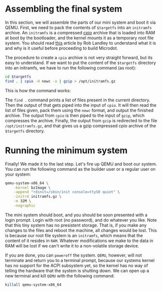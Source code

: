 
# Assembling the final system

In this section, we will assemble the parts of our mini system and boot it
via QEMU. First, we need to pack the contents of `$targetfs` into an `initramfs`
archive. An `initramfs` is a compressed 
[cpio](https://en.wikipedia.org/wiki/Cpio) archive that is loaded into RAM at
boot by the bootloader, and the kernel mounts it as a temporary root file
system. You should read [this](https://landley.net/writing/rootfs-intro.html) 
article by Rob Landley to understand what it
is and why is it useful before proceeding to build Microdot.

The procedure to create a `cpio` archive is not very straight forward, but its
easy to understand. If we want to put the content of the `$targetfs` directory
into an initramfs, we have to run the following command (as root):

```bash
cd $targetfs
find . | cpio -H newc -o | gzip > /opt/initramfs.gz
```

This is how the command works:

The `find .` command prints a list of files present in the current directory.
Then the output of that gets piped into the input of `cpio`. It will then read
the list of files given, pack them using the `newc` format, and output the
finished archive. The output from `cpio` is then piped to the input of `gzip`,
which compresses the archive. Finally, the output from `gzip` is redirected to
the file `/opt/initramfs.gz`, and that gives us a gzip compressed cpio archive
of the `$targetfs` directory.

# Running the minimum system

Finally! We made it to the last step. Let's fire up QEMU and boot our system.
You can run the following command as the builder user or a regular user on your system:

```bash
qemu-system-x86_64 \
	-kernel bzImage \
	-append "rdinit=/sbin/init console=ttyS0 quiet" \
	-initrd initramfs.gz \
	-m 32M \
	-nographic
```

The mini system should boot, and you should be soon presented with a login
prompt. Login with root (no password), and do whatever you like. Note that
this tiny system has no presistent storage. That is, if you make any changes
to the files and reboot the machine, all changes would be lost. This is
because our root file system is an `initramfs`, which means that the content
of it resides in `RAM`. Whatever modifications we make to the data in RAM
will be lost if we can't write it to a non-volatile storage device.

If you are done, you can `poweroff` the system. `QEMU`, however, will
not terminate and return you to a terminal prompt, because our systems kernel
has no support for the ACPI subsystem yet, so the kernel has no way of telling
the hardware that the system is shutting down. We can open up a new terminal
and kill `QEMU` with the following command:

```bash
killall qemu-system-x86_64
```
